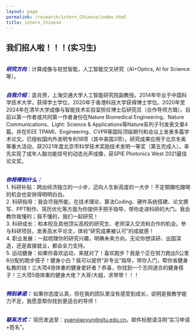 ```yaml
---
layout: page
permalink: /research/intern_Chinese/index.html
title: intern_Chinese
---
```


## 我们招人啦！！！(实习生)

<br> ***<font color="#000099">研究方向</font>***：计算成像与视觉智能，人工智能交叉研究（AI+Optics, AI for Science等）。

<br> ***<font color="#000099">自我介绍</font>***：袁肖赟，上海交通大学人工智能研究院副教授。2014年毕业于中国科学技术大学，获得学士学位，2020年于香港科技大学获得博士学位。2020年至2024年在清华大学成像与智能技术实验室担任博士后研究员（合作导师方璐）。目前以第一作者或共同第一作者身份在Nature Biomedical Engineering、Nature Communications、Light: Science & Applications等Nature系列子刊发表文章4篇，并在IEEE TPAMI、Engineering、CVPR等国际顶级期刊和会议上发表多篇学术论文。已授权国内外发明专利18项（其中美国3项）。研究成果应用于北京冬奥等重大活动，获2021年度北京市科学技术奖励技术发明一等奖（第五完成人）。率先实现了成年人脑功能信号的动态光声成像，获SPIE Photonics West 2021最佳论文奖。<br>

<br> ***<font color="#000099">你将得到什么：</font>*** <br>1. 科研补贴：跨出经济独立的一小步，迈向人生新高度的一大步！不定期蹭吃蹭喝的机会也安排得明明白白。<br>2. 科研指导：我会尽我所能，在技术理论、算法Coding、硬件系统搭建、论文撰写、PPT制作、简历优化等方面为你提供手把手指导，带你走进科研的大门。我会教你我懂的；我不懂的，我们一起研究！<br>3. 科研成长：和本校及其他顶尖高校的研究生、老师深入交流和合作的机会。参与科研项目，发表高水平论文，体验“研究成果被认可”的成就感！<br>4. 职业发展：一起梳理你的研究兴趣，明确未来方向，无论你想读研、出国深造，还是直接就业，都会全力支持。<br>5. 运动健身：如果你喜欢运动，来就对了！喜欢跑步？我是个正在努力跑出5公里6分配的跑步搭子！健身小白？我可以提供“非专业”指导，带你入门，帮你省健身私教的钱！三大项4倍体重的健身爱好者？恭喜，你找到一个志同道合的健身搭子！三大项5倍体重的健身大佬？大哥/大姐，求带带！！！

<br> ***<font color="#000099">特别承诺：</font>***
如果你态度认真，但在我的团队里没有感受到成长，说明是我教学能力不足，我愿意帮你找到更适合的导师！

<br> ***<font color="#000099">联系方式：</font>***
简历发送至：yuanxiaoyun@sjtu.edu.cn。邮件标题请注明“实习申请+姓名”。
